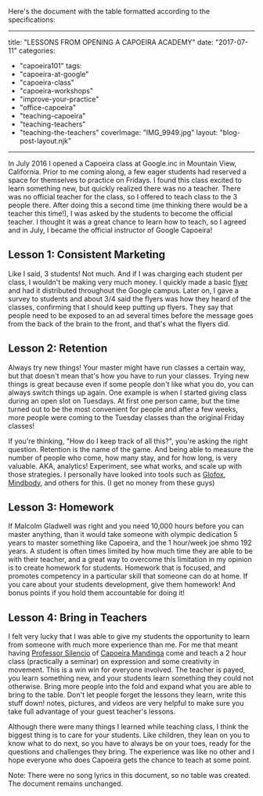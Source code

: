 Here's the document with the table formatted according to the specifications:

---
title: "LESSONS FROM OPENING A CAPOEIRA ACADEMY"
date: "2017-07-11"
categories: 
  - "capoeira101"
tags: 
  - "capoeira-at-google"
  - "capoeira-class"
  - "capoeira-workshops"
  - "improve-your-practice"
  - "office-capoeira"
  - "teaching-capoeira"
  - "teaching-teachers"
  - "teaching-the-teachers"
coverImage: "IMG_9949.jpg"
layout: "blog-post-layout.njk"
---

In July 2016 I opened a Capoeira class at Google.inc in Mountain View, California. Prior to me coming along, a few eager students had reserved a space for themselves to practice on Fridays. I found this class excited to learn something new, but quickly realized there was no a teacher. There was no official teacher for the class, so I offered to teach class to the 3 people there. After doing this a second time (me thinking there would be a teacher this time!), I was asked by the students to become the official teacher. I thought it was a great chance to learn how to teach, so I agreed and in July, I became the official instructor of Google Capoeira!

## Lesson 1: Consistent Marketing

Like I said, 3 students! Not much. And if I was charging each student per class, I wouldn't be making very much money. I quickly made a basic [flyer](https://drive.google.com/open?id=0B0TxFIgcfcI0eUwyeXNuQm0yM1U) and had it distributed throughout the Google campus. Later on, I gave a survey to students and about 3/4 said the flyers was how they heard of the classes, confirming that I should keep putting up flyers. They say that people need to be exposed to an ad several times before the message goes from the back of the brain to the front, and that's what the flyers did.

## Lesson 2: Retention

Always try new things! Your master might have run classes a certain way, but that doesn't mean that's how you have to run your classes. Trying new things is great because even if some people don't like what you do, you can always switch things up again. One example is when I started giving class during an open slot on Tuesdays. At first one person came, but the time turned out to be the most convenient for people and after a few weeks, more people were coming to the Tuesday classes than the original Friday classes!

If you're thinking, "How do I keep track of all this?", you're asking the right question. Retention is the name of the game. And being able to measure the number of people who come, how many stay, and for how long, is very valuable. AKA, analytics! Experiment, see what works, and scale up with those strategies. I personally have looked into tools such as [Glofox](https://www.glofox.com/), [Mindbody](https://www.mindbodyonline.com/), and others for this. (I get no money from these guys)

## Lesson 3: Homework

If Malcolm Gladwell was right and you need 10,000 hours before you can master anything, than it would take someone with olympic dedication 5 years to master something like Capoeira, and the 1 hour/week joe shmo 192 years. A student is often times limited by how much time they are able to be with their teacher, and a great way to overcome this limitation in my opinion is to create homework for students. Homework that is focused, and promotes competency in a particular skill that someone can do at home. If you care about your students development, give them homework! And bonus points if you hold them accountable for doing it!

## Lesson 4: Bring in Teachers

I felt very lucky that I was able to give my students the opportunity to learn from someone with much more experience than me. For me that meant having [Professor Silencio](https://www.youtube.com/watch?v=ugGpHZR823k) of [Capoeira Mandinga](http://mandinga.org/capoeira/our-instructors/professor-silencio/) come and teach a 2 hour class (practically a seminar) on expression and some creativity in movement. This is a win win for everyone involved. The teacher is payed, you learn something new, and your students learn something they could not otherwise. Bring more people into the fold and expand what you are able to bring to the table. Don't let people forget the lessons they learn, write this stuff down! notes, pictures, and videos are very helpful to make sure you take full advantage of your guest teacher's lessons.

Although there were many things I learned while teaching class, I think the biggest thing is to care for your students. Like children, they lean on you to know what to do next, so you have to always be on your toes, ready for the questions and challenges they bring. The experience was like no other and I hope everyone who does Capoeira gets the chance to teach at some point.

Note: There were no song lyrics in this document, so no table was created. The document remains unchanged.